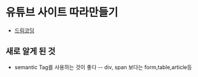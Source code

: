 # 유튜브 사이트 따라만들기
- [드림코딩](https://www.youtube.com/watch?v=67stn7Pu7s4&list=RDCMUC_4u-bXaba7yrRz_6x6kb_w&start_radio=1&t=195)

## 새로 알게 된 것
- semantic Tag를 사용하는 것이 좋다 -- div, span 보다는 form,table,article등